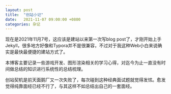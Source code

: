 ```yaml
---
layout: post
title:  "创站小记"
date:   2021-11-07 09:00:00 +0800
categories: 杂记
---
```


现在是2021年11月7号，这应该是建站以来第一次写blog post了，才刚开始上手Jekyll，很多地方好像和Typora并不是很兼容，不过对于我这种Web小白来说确实是最快最便捷的建站方式了。

本博客主要记录一些游戏开发、图形渲染相关的学习心得，对迄今为止一直没有时间做总结的知识进行系统性的总结梳理。

创站契机是前天面鹅厂又一次失败了，每次碰到这种经典面试题就觉得发怵。愈发觉得纯靠面经已经不行了，与其这样不如总结出自己的一套面经。